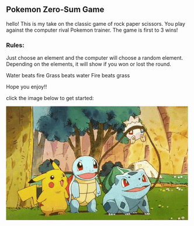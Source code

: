 ## Pokemon Zero-Sum Game

hello! This is my take on the classic game of rock paper scissors. You play against the computer rival Pokemon trainer. The game is first to 3 wins! 

### Rules:
Just choose an element and the computer will choose a random element. Depending on the elements, it will show if you won or lost the round. 

Water beats fire
Grass beats water
Fire beats grass

Hope you enjoy!! 

click the image below to get started:

<a href="https://maddylok.github.io/rockpaperscissors"><img src = "pokemongif.gif"></a>
